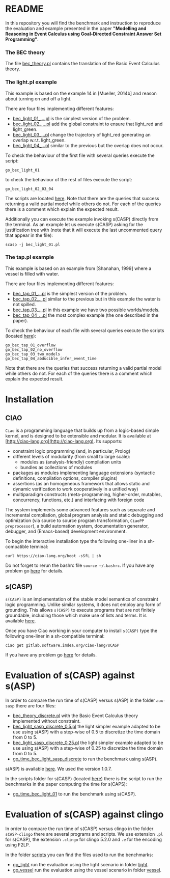 # README

In this repository you will find the benchmark and instruction to
reproduce the evaluation and example presented in the paper
__"Modelling and Reasoning in Event Calculus using Goal-Directed Constraint Answer Set Programming"__.

### The BEC theory

The file [bec_theory.pl](event-calculus/bec_theory.pl) contains the translation of the Basic Event Calculus theory.

### The light.pl example

This example is based on the example 14 in [Mueller, 2014b] and reason about turning on and off a light.

There are four files implementing different features:

* [bec\_light\_01\_....pl](event-calculus/example-light/bec_light_01.pl) is the simplest version of the problem.
* [bec\_light\_02\_....pl](event-calculus/example-light/bec_light_02.pl) add the global constraint to ensure that light\_red and light\_green.
* [bec\_light\_03\_...pl](event-calculus/example-light/bec_light_03_inconsistent.pl) change the trajectory of light\_red generating an overlap w.r.t. light\_green.
* [bec\_light\_04\_...pl](event-calculus/example-light/bec_light_04_theinconsistencedonothappens.pl) similar to the previous but the overlap does not occur.

To check the behaviour of the first file with several queries execute the script:

```
go_bec_light_01
```

to check the behaviour of the rest of files execute the script:

```
go_bec_light_02_03_04
```

The scripts are located [here](event-calculus/scripts/). Note that there are the queries that success returning a valid partial model while others do not. For each of the queries there is a comment which explain the expected result.

Additionally you can execute the example invoking s(CASP) directly from the terminal. As an example let us execute s(CASP) asking for the justification tree with (note that it will execute the last uncommented query that appear in the file):

```
scasp -j bec_light_01.pl
```

### The tap.pl example

This example is based on an example from [Shanahan, 1999] where a vessel is filled with water.

There are four files implementing different features:

* [bec\_tap\_01\_...pl](event-calculus/example-tap/bec_tap_01_overflow.pl) is the simplest version of the problem.
* [bec\_tap\_02\_...pl](event-calculus/example-tap/bec_tap_02_no_overflow.pl) similar to the previous but in this example the water is not spilled.
* [bec\_tap\_03\_...pl](event-calculus/example-tap/bec_tap_03_two_models.pl) in this example we have two possible worlds/models.
* [bec\_tap\_04\_...pl](event-calculus/example-tap/bec_tap_04_abducible_infer_event_time.pl) the most complex example (the one described in the paper).

To check the behaviour of each file with several queries execute the scripts (located [here](event-calculus/scripts/)):

```
go_bec_tap_01_overflow
go_bec_tap_02_no_overflow
go_bec_tap_03_two_models
go_bec_tap_04_abducible_infer_event_time

```

Note that there are the queries that success returning a valid partial model while others do not. For each of the queries there is a comment which explain the expected result.


# Installation

## CIAO

`Ciao` is a programming language that builds up from a logic-based simple kernel, and is designed to be extensible and modular. It is available at [http://ciao-lang.org](http://ciao-lang.org). Its supports:

* constraint logic programming (and, in particular, Prolog)
* different levels of modularity (from small to large scale):
  * modules as (analysis-friendly) compilation units
  * bundles as collections of modules
* packages as modules implementing language extensions (syntactic definitions, compilation options, compiler plugins)
* assertions (as an homogeneous framework that allows static and dynamic verification to work cooperatively in a unified way)
* multiparadigm constructs (meta-programming, higher-order, mutables, concurrency, functions, etc.) and interfacing with foreign code

The system implements some advanced features such as separate and incremental compilation, global program analysis and static debugging and optimization (via source to source program transformation, `CiaoPP preprocessor`), a build automation system, documentation generator, debugger, and (Emacs-based) development environment.

To begin the interactive installation type the following one-liner in a sh-compatible terminal:

```
curl https://ciao-lang.org/boot -sSfL | sh
```

Do not forget to rerun the bashrc file `source ~/.bashrc`. If you have any problem go [here](http://ciao-lang.org/install.html) for details.

## s(CASP)

`s(CASP)` is an implementation of the stable model semantics of
constraint logic programming. Unlike similar systems, it does not
employ any form of grounding. This allows `s(CASP)` to execute programs
that are not finitely groundable, including those which make use of
lists and terms. It is available  [here](https://gitlab.software.imdea.org/ciao-lang/sCASP).

Once you have Ciao working in your computer to install `s(CASP)` type the following one-liner in a sh-compatible terminal:

```
ciao get gitlab.software.imdea.org/ciao-lang/sCASP
```

If you have any problem go [here](https://gitlab.software.imdea.org/ciao-lang/sCASP/blob/master/README.md) for details.

# Evaluation of s(CASP) against s(ASP)

In order to compare the run time of s(CASP) versus s(ASP) in the folder `aux-sasp` there are four files:

* [bec\_theory\_discrete.pl](aux-sasp/bec_theory_discrete.pl) with the Basic Event Calculus theory implemented without constraint.
* [bec\_light\_sasp\_discrete\_0.5.pl](aux-sasp/bec_light_sasp_discrete_0.5.pl) the light simpler example adapted to be use using s(ASP) with a step-wise of 0.5 to discretize the time domain from 0 to 5.
* [bec\_light\_sasp\_discrete\_0.25.pl](aux-sasp/bec_light_sasp_discrete_0.25.pl) the light simpler example adapted to be use using s(ASP) with a step-wise of 0.25 to discretize the time domain from 0 to 5.
* [go\_time\_bec\_light\_sasp\_discrete](aux-sasp/go_time_bec_light_sasp_discrete) to run the benchmark using s(ASP).

s(ASP) is available [here](https://sourceforge.net/projects/sasp-system/). We used the version 1.0.7.

In the scripts folder  for s(CASP) (located [here](event-calculus/scripts/)) there is the script to run the benchmarks in the paper computing the time for s(CAPS):

* [go\_time\_bec\_light\_01](event-calculus/scripts/go_time_bec_light_01) to run the benchmark using s(CASP).


# Evaluation of s(CASP) against clingo

In order to compare the run time of s(CASP) versus clingo in the
folder `sCASP-clingo` there are several programs and scripts. We use
extension `.pl` for s(CASP), the extension `.clingo` for clingo 5.2.0
and `.e` for the encoding using F2LP.

In the folder [scripts](sCASP-clingo/scripts/) you can find the files
used to run the benchmarks:

* [go\_light](sCASP-clingo/scripts/go_light) run the evaluation using the light scenario in folder [light](sCASP-clingo/light).
* [go\_vessel](sCASP-clingo/scripts/go_vessel) run the evaluation using the vessel scenario in folder [vessel](sCASP-clingo/vessel).

